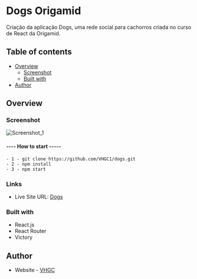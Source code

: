# Dogs Origamid

Criação da aplicação Dogs, uma rede social para cachorros criada no curso de React da Origamid.

## Table of contents

- [Overview](#overview)
  - [Screenshot](#screenshot)
  - [Built with](#built-with)
- [Author](#author)


## Overview

### Screenshot

![Screenshot_1](https://user-images.githubusercontent.com/54951281/146179571-149a00cd-a24d-4daf-baf9-9d118b72c16b.png)

#### ---- How to start -----
    
    - 1 - git clone https://github.com/VHGC1/dogs.git
    - 2 - npm install
    - 3 - npm start

### Links

- Live Site URL: <a href="https://dogs-vhgc1.vercel.app/" target="_blank">Dogs</a>

### Built with

- React.js
- React Router
- Victory

## Author

- Website - [VHGC](https://github.com/VHGC1)



